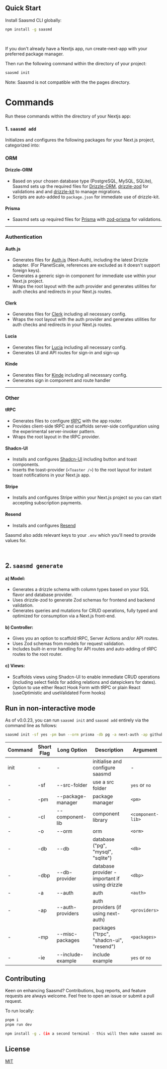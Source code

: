 ## Quick Start

Install Saasmd CLI globally:

```bash
npm install -g saasmd
```

<br />

If you don't already have a Nextjs app, run create-next-app with your preferred package manager.

Then run the following command within the directory of your project:

```bash
saasmd init
```

Note: Saasmd is not compatible with the the pages directory.

# Commands

Run these commands within the directory of your Nextjs app:

### 1. `saasmd add`

Initializes and configures the following packages for your Next.js project, categorized into:

### ORM

#### Drizzle-ORM

- Based on your chosen database type (PostgreSQL, MySQL, SQLite), Saasmd sets up the required files for [Drizzle-ORM](https://github.com/drizzle-team/drizzle-orm), [drizzle-zod](https://github.com/drizzle-team/drizzle-orm/blob/main/drizzle-zod/README.md) for validations and and [drizzle-kit](https://github.com/drizzle-team/drizzle-kit-mirror) to manage migrations.
- Scripts are auto-added to `package.json` for immediate use of drizzle-kit.

#### Prisma

- Saasmd sets up required files for [Prisma](https://github.com/prisma/prisma) with [zod-prisma](https://github.com/CarterGrimmeisen/zod-prisma) for validations.

---

### Authentication

#### Auth.js

- Generates files for [Auth.js](https://github.com/nextauthjs/next-auth) (Next-Auth), including the latest Drizzle adapter. (For PlanetScale, references are excluded as it doesn't support foreign keys).
- Generates a generic sign-in component for immediate use within your Next.js project.
- Wraps the root layout with the auth provider and generates utilities for auth checks and redirects in your Next.js routes.

#### Clerk

- Generates files for [Clerk](https://github.com/clerkinc/javascript) including all necessary config.
- Wraps the root layout with the auth provider and generates utilities for auth checks and redirects in your Next.js routes.

#### Lucia

- Generates files for [Lucia](https://github.com/lucia-auth/lucia) including all necessary config.
- Generates UI and API routes for sign-in and sign-up

#### Kinde

- Generates files for [Kinde](https://github.com/kinde-oss/kinde-auth-nextjs) including all necessary config.
- Generates sign in component and route handler

---

### Other

#### tRPC

- Generates files to configure [tRPC](https://github.com/trpc/trpc) with the app router.
- Provides client-side tRPC and scaffolds server-side configuration using the experimental server-invoker pattern.
- Wraps the root layout in the tRPC provider.

#### Shadcn-UI

- Installs and configures [Shadcn-UI](https://github.com/shadcn-ui/ui) including button and toast components.
- Inserts the toast-provider (`<Toaster />`) to the root layout for instant toast notifications in your Next.js app.

#### Stripe

- Installs and configures Stripe within your Next.js project so you can start accepting subscription payments.

#### Resend

- Installs and configures [Resend](https://resend.com/)

Saasmd also adds relevant keys to your `.env` which you'll need to provide values for.

<br />

## 2. `saasmd generate`


#### a) Model:

- Generates a drizzle schema with column types based on your SQL flavor and database provider.
- Uses drizzle-zod to generate Zod schemas for frontend and backend validation.
- Generates queries and mutations for CRUD operations, fully typed and optimized for consumption via a Next.js front-end.

#### b) Controller:

- Gives you an option to scaffold tRPC, Server Actions and/or API routes.
- Uses Zod schemas from models for request validation.
- Includes built-in error handling for API routes and auto-adding of tRPC routes to the root router.

#### c) Views:

- Scaffolds views using Shadcn-UI to enable immediate CRUD operations (including select fields for adding relations and datepickers for dates).
- Option to use either React Hook Form with tRPC or plain React (useOptimistic and useValidated Form hooks)

## Run in non-interactive mode

As of v0.0.23, you can run `saasmd init` and `saasmd add` entirely via the command line as follows:

```sh
saasmd init -sf yes -pm bun --orm prisma -db pg -a next-auth -ap github discord -mp trpc stripe resend -cl shadcn-ui -ie yes
```

| Command | Short Flag | Long Option       | Description                                    | Argument          |
| ------- | ---------- | ----------------- | ---------------------------------------------- | ----------------- |
| init    | -          | -                 | initialise and configure saasmd              | -                 |
| -       | -sf        | --src-folder      | use a src folder                               | `yes` or `no`     |
| -       | -pm        | --package-manager | package manager                                | `<pm>`            |
| -       | -cl        | --component-lib   | component library                              | `<component-lib>` |
| -       | -o         | --orm             | orm                                            | `<orm>`           |
| -       | -db        | --db              | database ("pg", "mysql", "sqlite")             | `<db>`            |
| -       | -dbp       | --db-provider     | database provider - important if using drizzle | `<dbp>`           |
| -       | -a         | --auth            | auth                                           | `<auth>`          |
| -       | -ap        | --auth-providers  | auth providers (if using next-auth)            | `<providers>`     |
| -       | -mp        | --misc-packages   | packages ("trpc", "shadcn-ui", "resend")       | `<packages>`      |
| -       | -ie        | --include-example | include example                                | `yes` or `no`     |

## Contributing

Keen on enhancing Saasmd? Contributions, bug reports, and feature requests are always welcome. Feel free to open an issue or submit a pull request.

To run locally:

```sh
pnpm i
pnpm run dev

npm install -g . (in a second terminal - this will then make saasmd available across your machine using "saasmd *command*")
```

## License

[MIT](LICENSE)
